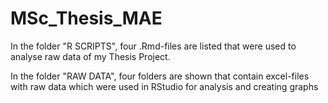 # MSc_Thesis_MAE

In the folder "R SCRIPTS", four .Rmd-files are listed that were used to analyse raw data of my Thesis Project.

In the folder "RAW DATA", four folders are shown that contain excel-files with raw data which were used in RStudio for analysis and creating graphs
